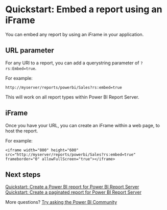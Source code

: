 <properties
   pageTitle="Embed a report using an iFrame"
   description="Installing Power BI Reports Server itself is very quick. From downloading, to installing and configuring, you should be up and running within a few minutes."
   services="powerbi"
   documentationCenter=""
   authors="guyinacube"
   manager="erikre"
   backup=""
   editor=""
   tags=""
   qualityFocus="no"
   qualityDate=""/>

<tags
   ms.service="powerbi"
   ms.devlang="NA"
   ms.topic="article"
   ms.tgt_pltfrm="NA"
   ms.workload="powerbi"
   ms.date="09/05/2017"
   ms.author="asaxton"/>

# Quickstart: Embed a report using an iFrame

You can embed any report by using an iFrame in your application. 

## URL parameter

For any URl to a report, you can add a querystring parameter of `?rs:Embed=true`.

For example:

```
http://myserver/reports/powerbi/Sales?rs:embed=true
```

This will work on all report types within Power BI Report Server.

## iFrame

Once you have your URL, you can create an iFrame within a web page, to host the report.

For example:

```
<iframe width="800" height="600" src="http://myserver/reports/powerbi/Sales?rs:embed=true" frameborder="0" allowFullScreen="true"></iframe>
```

## Next steps

[Quickstart: Create a Power BI report for Power BI Report Server](reportserver-quickstart-powerbi-report.md)  
[Quickstart: Create a paginated report for Power BI Report Server](reportserver-quickstart-paginated-report.md)  

More questions? [Try asking the Power BI Community](https://community.powerbi.com/)